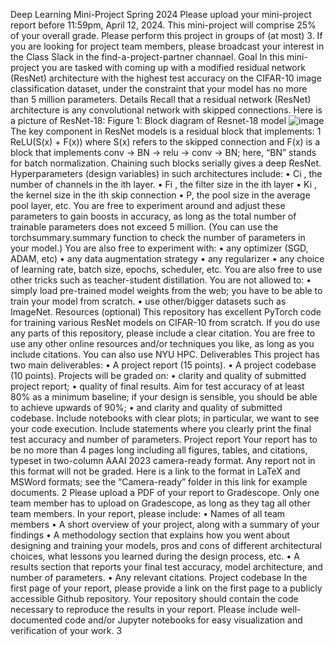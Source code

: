 Deep Learning Mini-Project
Spring 2024
Please upload your mini-project report before 11:59pm, April 12, 2024.
This mini-project will comprise 25% of your overall grade. Please perform this project in groups of (at most)
3. If you are looking for project team members, please broadcast your interest in the Class Slack in the
find-a-project-partner channael.
Goal
In this mini-project you are tasked with coming up with a modified residual network (ResNet) architecture with the
highest test accuracy on the CIFAR-10 image classification dataset, under the constraint that your model has no more
than 5 million parameters.
Details
Recall that a residual network (ResNet) architecture is any convolutional network with skipped connections. Here is a
picture of ResNet-18:
Figure 1: Block diagram of Resnet-18 model
![image](https://github.com/Xavieradwe/DL-Mini-Project/assets/115435501/9e694a64-f5a5-4e15-9979-af4583d94898)
The key component in ResNet models is a residual block that implements:
1
ReLU(S(x) + F(x))
where S(x) refers to the skipped connection and F(x) is a block that implements conv -> BN -> relu ->
conv -> BN; here, “BN” stands for batch normalization. Chaining such blocks serially gives a deep ResNet.
Hyperparameters (design variables) in such architectures include:
• Ci
, the number of channels in the ith layer.
• Fi
, the filter size in the ith layer
• Ki
, the kernel size in the ith skip connection
• P, the pool size in the average pool layer,
etc.
You are free to experiment around and adjust these parameters to gain boosts in accuracy, as long as the total number of
trainable parameters does not exceed 5 million. (You can use the torchsummary.summary function to check the
number of parameters in your model.)
You are also free to experiment with:
• any optimizer (SGD, ADAM, etc)
• any data augmentation strategy
• any regularizer
• any choice of learning rate, batch size, epochs, scheduler, etc.
You are also free to use other tricks such as teacher-student distillation.
You are not allowed to:
• simply load pre-trained model weights from the web; you have to be able to train your model from scratch.
• use other/bigger datasets such as ImageNet.
Resources (optional)
This repository has excellent PyTorch code for training various ResNet models on CIFAR-10 from scratch. If you do
use any parts of this repository, please include a clear citation. You are free to use any other online resources and/or
techniques you like, as long as you include citations.
You can also use NYU HPC.
Deliverables
This project has two main deliverables:
• A project report (15 points).
• A project codebase (10 points).
Projects will be graded on:
• clarity and quality of submitted project report;
• quality of final results. Aim for test accuracy of at least 80% as a minimum baseline; if your design is sensible,
you should be able to achieve upwards of 90%;
• and clarity and quality of submitted codebase. Include notebooks with clear plots; in particular, we want to see
your code execution. Include statements where you clearly print the final test accuracy and number of parameters.
Project report
Your report has to be no more than 4 pages long including all figures, tables, and citations, typeset in two-column
AAAI 2023 camera-ready format. Any report not in this format will not be graded. Here is a link to the format in
LaTeX and MSWord formats; see the “Camera-ready” folder in this link for example documents.
2
Please upload a PDF of your report to Gradescope. Only one team member has to upload on Gradescope, as long as
they tag all other team members.
In your report, please include:
• Names of all team members
• A short overview of your project, along with a summary of your findings
• A methodology section that explains how you went about designing and training your models, pros and cons of
different architectural choices, what lessons you learned during the design process, etc.
• A results section that reports your final test accuracy, model architecture, and number of parameters.
• Any relevant citations.
Project codebase
In the first page of your report, please provide a link on the first page to a publicly accessible Github repository. Your
repository should contain the code necessary to reproduce the results in your report. Please include well-documented
code and/or Jupyter notebooks for easy visualization and verification of your work.
3
